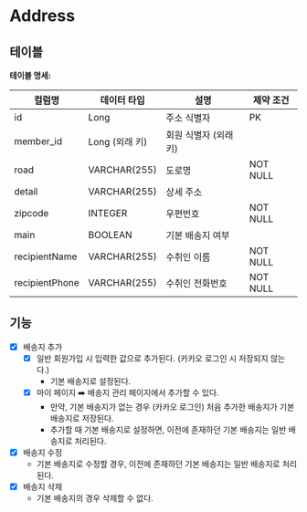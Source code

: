 # Address
## 테이블

**테이블 명세:**

| 컬럼명         | 데이터 타입       | 설명            | 제약 조건    |
|---------------|--------------|---------------|----------|
| id            | Long         | 주소 식별자        | PK       |
| member_id     | Long (외래 키)  | 회원 식별자 (외래 키) |          |
| road          | VARCHAR(255) | 도로명           | NOT NULL |
| detail        | VARCHAR(255) | 상세 주소         |          |
| zipcode       | INTEGER      | 우편번호          | NOT NULL |
| main          | BOOLEAN      | 기본 배송지 여부     |          |
| recipientName | VARCHAR(255) | 수취인 이름        |  NOT NULL        |
| recipientPhone| VARCHAR(255) | 수취인 전화번호      |   NOT NULL       |


## 기능
- [x] 배송지 추가
  - [x] 일반 회원가입 시 입력한 값으로 추가된다. (카카오 로그인 시 저장되지 않는다.)
     - 기본 배송지로 설정된다.
  - [x] 마이 페이지 ➡️ 배송지 관리 페이지에서 추가할 수 있다.
     - 만약, 기본 배송지가 없는 경우 (카카오 로그인) 처음 추가한 배송지가 기본 배송지로 저장된다.
     - 추가할 때 기본 배송지로 설정하면, 이전에 존재하던 기본 배송지는 일반 배송지로 처리된다.
- [x] 배송지 수정
  - 기본 배송지로 수정할 경우, 이전에 존재하던 기본 배송지는 일반 배송지로 처리된다.
- [x] 배송지 삭제 
  - 기본 배송지의 경우 삭제할 수 없다.